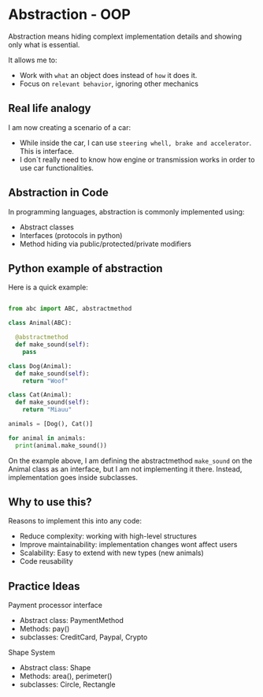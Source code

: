 # Abstraction - OOP

Abstraction means hiding complext implementation details and showing only what is essential.

It allows me to:

- Work with `what` an object does instead of `how` it does it.
- Focus on `relevant behavior`, ignoring other mechanics


## Real life analogy

I am now creating a scenario of a car:

- While inside the car, I can use `steering whell, brake and accelerator`. This is interface.
- I don´t really need to know how engine or transmission works in order to use car functionalities.

## Abstraction in Code

In programming languages, abstraction is commonly implemented using:

- Abstract classes
- Interfaces (protocols in python)
- Method hiding via public/protected/private modifiers

## Python example of abstraction

Here is a quick example:

```python

from abc import ABC, abstractmethod

class Animal(ABC):

  @abstractmethod
  def make_sound(self):
    pass

class Dog(Animal):
  def make_sound(self):
    return "Woof"

class Cat(Animal):
  def make_sound(self):
    return "Miauu"

animals = [Dog(), Cat()]

for animal in animals:
  print(animal.make_sound())
```

On the example above, I am defining the abstractmethod `make_sound` on the Animal class as an interface, but I am not
implementing it there. Instead, implementation goes inside subclasses.

## Why to use this?

Reasons to implement this into any code:

- Reduce complexity: working with high-level structures
- Improve maintainability: implementation changes wont affect users
- Scalability: Easy to extend with new types (new animals)
- Code reusability

## Practice Ideas

Payment processor interface

- Abstract class: PaymentMethod
- Methods: pay()
- subclasses: CreditCard, Paypal, Crypto

Shape System

- Abstract class: Shape
- Methods: area(), perimeter()
- subclasses: Circle, Rectangle